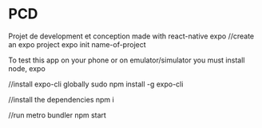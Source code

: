 # PCD

Projet de development et conception
made with react-native expo
//create an expo project
expo init name-of-project

To test this app on your phone or on emulator/simulator
you must install node, expo

//install expo-cli globally
sudo npm install -g expo-cli

//install the dependencies
npm i

//run metro bundler
npm start
